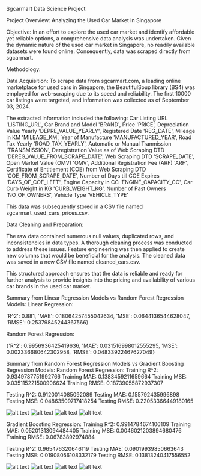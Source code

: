 Sgcarmart Data Science Project

Project Overview: Analyzing the Used Car Market in Singapore

Objective:
In an effort to explore the used car market and identify affordable yet reliable options, a comprehensive data analysis was undertaken. 
Given the dynamic nature of the used car market in Singapore, no readily available datasets were found online. 
Consequently, data was scraped directly from sgcarmart.



Methodology:

Data Acquisition:
To scrape data from sgcarmart.com, a leading online marketplace for used cars in Singapore, the BeautifulSoup library (BS4) was employed for web-scraping due to its speed and reliability. 
The first 10000 car listings were targeted, and information was collected as of September 03, 2024.

The extracted information included the following:
Car Listing URL 'LISTING_URL', 
Car Brand and Model 'BRAND', 
Price 'PRICE', 
Depreciation Value Yearly 'DEPRE_VALUE_YEARLY', 
Registered Date 'REG_DATE', 
Mileage in KM 'MILEAGE_KM', 
Year of Manufacture 'MANUFACTURED_YEAR', 
Road Tax Yearly 'ROAD_TAX_YEARLY', 
Automatic or Manual Tranmission 'TRANSMISSION', 
Deregistration Value as of Web Scraping DTD 'DEREG_VALUE_FROM_SCRAPE_DATE', 
Web Scraping DTD 'SCRAPE_DATE', 
Open Market Value (OMV) 'OMV', 
Additional Registration Fee (ARF) 'ARF', 
Certificate of Entitlement (COE) from Web Scraping DTD 'COE_FROM_SCRAPE_DATE', 
Number of Days till COE Expires 'DAYS_OF_COE_LEFT', 
Engine Capacity in CC 'ENGINE_CAPACITY_CC', 
Car Curb Weight in KG 'CURB_WEIGHT_KG', 
Number of Past Owners 'NO_OF_OWNERS', 
Vehicle Type 'VEHICLE_TYPE'

This data was subsequently stored in a CSV file named sgcarmart_used_cars_prices.csv.



Data Cleaning and Preparation:

The raw data contained numerous null values, duplicated rows, and inconsistencies in data types. 
A thorough cleaning process was conducted to address these issues. 
Feature engineering was then applied to create new columns that would be beneficial for the analysis. 
The cleaned data was saved in a new CSV file named cleaned_cars.csv.

This structured approach ensures that the data is reliable and ready for further analysis to provide insights into the pricing and availability of various car brands in the used car market.




Summary from Linear Regression Models vs Random Forest Regression Models:
Linear Regression:

'R^2': 0.881, 'MAE': 0.18064257455042634, 'MSE': 0.0644136544628047, 'RMSE': 0.25379845244367566}


Random Forest Regression:

{'R^2': 0.9956936425419636, 'MAE': 0.031516998012555295, 'MSE': 0.002336680642302958, 'RMSE': 0.04833922467627049}




Summary from Random Forest Regression Models vs Gradient Boosting Regression Models:
Random Forest Regression:
Training R^2: 0.9349787751992766
Training MAE: 0.1383459211659664
Training MSE: 0.035115221500906624
Training RMSE: 0.18739055872937307

Testing R^2: 0.9120014085092089
Testing MAE: 0.155792435996898
Testing MSE: 0.04863509717418254
Testing RMSE: 0.22053366449180165

![alt text](rfr_residual_plot_train.png) ![alt text](rfr_residual_plot_test.png)
![alt text](rfr_qq_plot_train.png) ![alt text](rfr_qq_plot_test.png)


Gradient Boosting Regression:
Training R^2: 0.9914784674106109
Training MAE: 0.05201313094484405
Training MSE: 0.0046021203894680476
Training RMSE: 0.06783892974884

Testing R^2: 0.965476320646119
Testing MAE: 0.09019939850663643
Testing MSE: 0.01908056108332179
Testing RMSE: 0.13813240417556552

![alt text](gbr_residual_plot_train.png) ![alt text](gbr_residual_plot_test.png)
![alt text](gbr_qq_plot_train.png) ![alt text](gbr_qq_plot_test.png)

